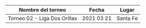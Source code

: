 |      Nombre del torneo       |   Fecha    |  Lugar   |
|:----------------------------:|:----------:|:--------:|
| Torneo 02 - Liga Dos Orillas | 2021 03 21 | Santa Fe |